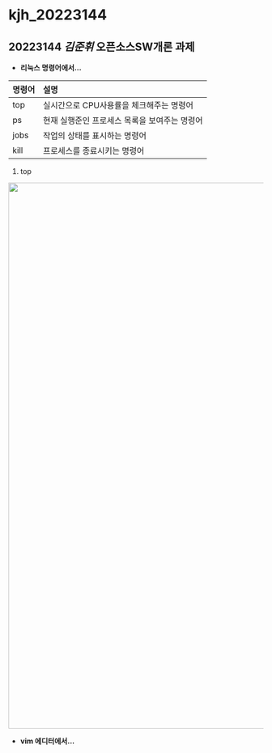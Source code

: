 # kjh_20223144

## 20223144 ***김준휘*** 오픈소스SW개론 과제


+ **리눅스 명령어에서...**

|명령어|설명|
|:---|:---|
|top|실시간으로 CPU사용률을 체크해주는 명령어|
|ps|현재 실행준인 프로세스 목록을 보여주는 명령어|
|jobs|작업의 상태를 표시하는 명령어|
|kill|프로세스를 종료시키는 명령어|

1) top
<img src="https://user-images.githubusercontent.com/106733778/171848386-f06cb756-68ba-44f0-b17e-bcce2bf09ac2.png" width="1920" height="1080">

+ **vim 에디터에서...**
